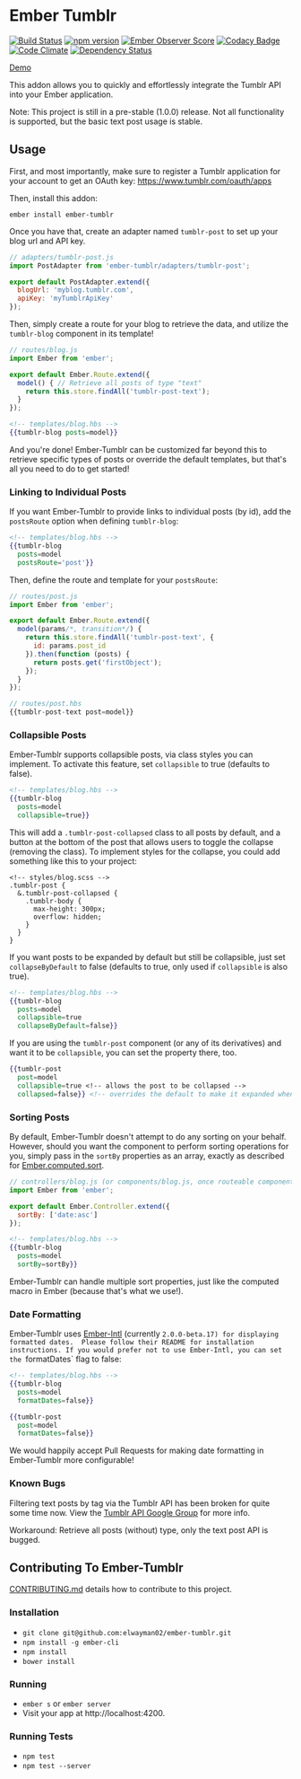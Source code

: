 # Ember Tumblr

[![Build Status](https://travis-ci.org/elwayman02/ember-tumblr.svg?branch=master)](https://travis-ci.org/elwayman02/ember-tumblr)
[![npm version](https://badge.fury.io/js/ember-tumblr.svg)](http://badge.fury.io/js/ember-tumblr)
[![Ember Observer Score](http://emberobserver.com/badges/ember-tumblr.svg)](http://emberobserver.com/addons/ember-tumblr)
[![Codacy Badge](https://www.codacy.com/project/badge/3d21cc0516214628900f3403de2ebe63)](https://www.codacy.com/app/hawker-jordan/ember-tumblr)
[![Code Climate](https://codeclimate.com/github/elwayman02/ember-tumblr/badges/gpa.svg)](https://codeclimate.com/github/elwayman02/ember-tumblr)
[![Dependency Status](https://www.versioneye.com/user/projects/55916efd396561001900007a/badge.svg?style=flat)](https://www.versioneye.com/user/projects/55916efd396561001900007a)

[Demo](http://elwayman02.github.io/ember-tumblr/)

This addon allows you to quickly and effortlessly integrate the Tumblr API into your Ember application.

Note: This project is still in a pre-stable (1.0.0) release.  Not all functionality is supported, but the basic text post usage is stable.

## Usage

First, and most importantly, make sure to register a Tumblr application for your account to get an OAuth key: https://www.tumblr.com/oauth/apps

Then, install this addon:

```shell
ember install ember-tumblr
```

Once you have that, create an adapter named `tumblr-post` to set up your blog url and API key.

```javascript
// adapters/tumblr-post.js
import PostAdapter from 'ember-tumblr/adapters/tumblr-post';

export default PostAdapter.extend({
  blogUrl: 'myblog.tumblr.com',
  apiKey: 'myTumblrApiKey'
});
```

Then, simply create a route for your blog to retrieve the data, and utilize the ```tumblr-blog``` component in its template!

```javascript
// routes/blog.js
import Ember from 'ember';

export default Ember.Route.extend({
  model() { // Retrieve all posts of type "text"
    return this.store.findAll('tumblr-post-text');
  }
});
```

```handlebars
<!-- templates/blog.hbs -->
{{tumblr-blog posts=model}}
```

And you're done! Ember-Tumblr can be customized far beyond this to retrieve specific 
types of posts or override the default templates, but that's all you need to do to get started!

### Linking to Individual Posts

If you want Ember-Tumblr to provide links to individual posts (by id), add the `postsRoute` option when defining `tumblr-blog`:

```handlebars
<!-- templates/blog.hbs -->
{{tumblr-blog
  posts=model
  postsRoute='post'}}
```

Then, define the route and template for your `postsRoute`:

```javascript
// routes/post.js
import Ember from 'ember';

export default Ember.Route.extend({
  model(params/*, transition*/) {
    return this.store.findAll('tumblr-post-text', {
      id: params.post_id
    }).then(function (posts) {
      return posts.get('firstObject');
    });
  }
});
```

```javascript
// routes/post.hbs
{{tumblr-post-text post=model}}
```

### Collapsible Posts

Ember-Tumblr supports collapsible posts, via class styles you can implement. To activate this feature, set `collapsible` to true (defaults to false).

```handlebars
<!-- templates/blog.hbs -->
{{tumblr-blog
  posts=model
  collapsible=true}}
```

This will add a `.tumblr-post-collapsed` class to all posts by default, and a button at the bottom of the post that allows users to toggle the collapse (removing the class). 
To implement styles for the collapse, you could add something like this to your project:

```
<!-- styles/blog.scss -->
.tumblr-post {
  &.tumblr-post-collapsed {
    .tumblr-body {
      max-height: 300px;
      overflow: hidden;
    }
  }
}
```

If you want posts to be expanded by default but still be collapsible, just set `collapseByDefault` to false (defaults to true, only used if `collapsible` is also true).

```handlebars
<!-- templates/blog.hbs -->
{{tumblr-blog
  posts=model
  collapsible=true
  collapseByDefault=false}}
```

If you are using the `tumblr-post` component (or any of its derivatives) and want it to be `collapsible`, you can set the property there, too.

```handlebars
{{tumblr-post
  post=model
  collapsible=true <!-- allows the post to be collapsed -->
  collapsed=false}} <!-- overrides the default to make it expanded when rendered -->
```

### Sorting Posts

By default, Ember-Tumblr doesn't attempt to do any sorting on your behalf. However, should you want the component to perform sorting operations for you, 
simply pass in the `sortBy` properties as an array, exactly as described for [Ember.computed.sort](http://emberjs.com/api/classes/Ember.computed.html#method_sort).

```javascript
// controllers/blog.js (or components/blog.js, once routeable components land in Ember)
import Ember from 'ember';

export default Ember.Controller.extend({
  sortBy: ['date:asc']
});
```

```handlebars
<!-- templates/blog.hbs -->
{{tumblr-blog
  posts=model
  sortBy=sortBy}}
```

Ember-Tumblr can handle multiple sort properties, just like the computed macro in Ember (because that's what we use!).

### Date Formatting

Ember-Tumblr uses [Ember-Intl](https://github.com/yahoo/ember-intl) (currently `2.0.0-beta.17) for displaying formatted dates. 
Please follow their README for installation instructions. If you would prefer not to use Ember-Intl, you can set the `formatDates` flag to false:

```handlebars
<!-- templates/blog.hbs -->
{{tumblr-blog
  posts=model
  formatDates=false}}
```

```handlebars
{{tumblr-post
  post=model
  formatDates=false}}
```

We would happily accept Pull Requests for making date formatting in Ember-Tumblr more configurable!

### Known Bugs

Filtering text posts by tag via the Tumblr API has been broken for quite some time now. 
View the [Tumblr API Google Group](https://groups.google.com/forum/#!topic/tumblr-api/WMCNWES07TY) for more info.

Workaround: Retrieve all posts (without) type, only the text post API is bugged.

## Contributing To Ember-Tumblr

[CONTRIBUTING.md](https://github.com/elwayman02/ember-tumblr/blob/master/CONTRIBUTING.md) details how to contribute to this project.

### Installation

* `git clone git@github.com:elwayman02/ember-tumblr.git`
* `npm install -g ember-cli`
* `npm install`
* `bower install`

### Running

* `ember s` or `ember server`
* Visit your app at http://localhost:4200.

### Running Tests

* `npm test`
* `npm test --server`

